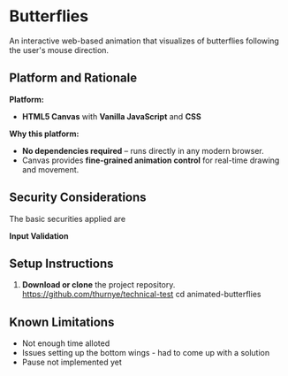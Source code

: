 # Butterflies

An interactive web-based animation that visualizes of butterflies  following the user's mouse direction. 


## Platform and Rationale

**Platform:**  
- **HTML5 Canvas** with **Vanilla JavaScript** and **CSS**

**Why this platform:**  
- **No dependencies required** – runs directly in any modern browser.  
- Canvas provides **fine-grained animation control** for real-time drawing and movement.   


## Security Considerations

The basic securities applied are

 **Input Validation**  


## Setup Instructions

1. **Download or clone** the project repository.  
 https://github.com/thurnye/technical-test
   cd animated-butterflies


## Known Limitations
- Not enough time alloted
- Issues setting up the bottom wings  - had to come up with a solution
- Pause not implemented yet